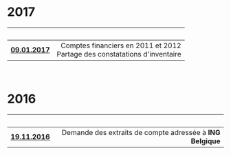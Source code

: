 <link rel="stylesheet" href="http://brab80.webs.com/reset.css" type="text/css" />
<link rel="stylesheet" href="http://brab80.webs.com/style2009.css" type="text/css" />

# 2017

| &nbsp; | &nbsp; |
| --- | ---: |
| [**09.01.2017**](20170109.md) | Comptes financiers en 2011 et 2012<br>Partage des constatations d'inventaire |

&nbsp;

# 2016

| &nbsp; | &nbsp; |
| --- | ---: |
| [**19.11.2016**](20161119.md) | Demande des extraits de compte adressée à **ING Belgique** |

&nbsp;

